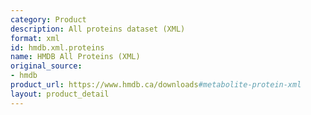 ```yaml
---
category: Product
description: All proteins dataset (XML)
format: xml
id: hmdb.xml.proteins
name: HMDB All Proteins (XML)
original_source:
- hmdb
product_url: https://www.hmdb.ca/downloads#metabolite-protein-xml
layout: product_detail
---
```

